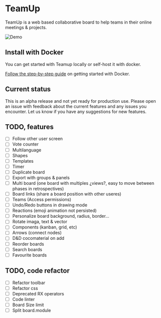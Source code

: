 # TeamUp

TeamUp is a web based collaborative board to help teams in their online meetings & projects.

![Demo](https://github.com/juanfran/team-up/blob/main/resources/demo-teamup-new.gif)

## Install with Docker

You can get started with Teamup locally or self-host it with docker.

[Follow the step-by-step guide](./INSTALL.md) on getting started with Docker.

## Current status

This is an alpha release and not yet ready for production use. Please open an issue with feedback about the current features and any issues you encounter. Let us know if you have any suggestions for new features.

## TODO, features

- [ ] Follow other user screen
- [ ] Vote counter
- [ ] Multilanguage
- [ ] Shapes
- [ ] Templates
- [ ] Timer
- [ ] Duplicate board
- [ ] Export with groups & panels
- [ ] Multi board (one board with multiples ¿views?, easy to move between phases in retrospectives)
- [ ] Board links (share a board position with other useres)
- [ ] Teams (Access permissions)
- [ ] Undo/Redo buttons in drawing mode
- [ ] Reactions (emoji animation not persisted)
- [ ] Personalize board background, radius, border...
- [ ] Rotate imaga, text & vector
- [ ] Components (kanban, grid, etc)
- [ ] Arrows (connect nodes)
- [ ] D&D cocomaterial on add
- [ ] Reorder boards
- [ ] Search boards
- [ ] Favourite boards

## TODO, code refactor

- [ ] Refactor toolbar
- [ ] Refactor css
- [ ] Deprecated RX operators
- [ ] Code linter
- [ ] Board Size limit
- [ ] Split board.module
